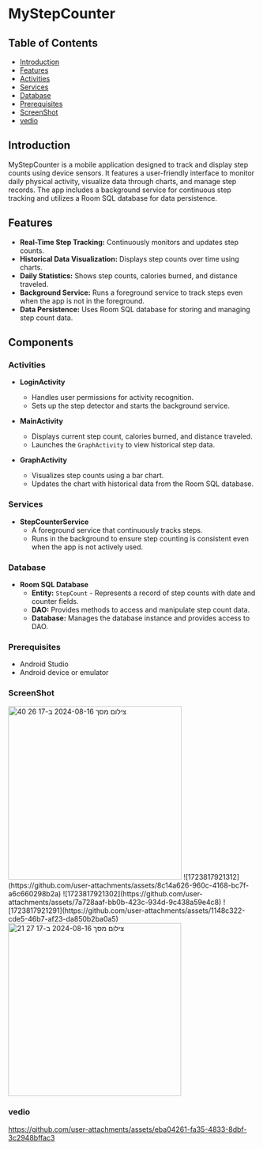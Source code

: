 # MyStepCounter

## Table of Contents

- [Introduction](#Introduction)
- [Features](#Features)
- [Activities](#Activities)
- [Services](#Services)
- [Database](#Database)
- [Prerequisites](#Prerequisites)
- [ScreenShot](#ScreenShot)
- [vedio](#vedio)

## Introduction

MyStepCounter is a mobile application designed to track and display step counts using device sensors. It features a user-friendly interface to monitor daily physical activity, visualize data through charts, and manage step records. The app includes a background service for continuous step tracking and utilizes a Room SQL database for data persistence.

## Features

- **Real-Time Step Tracking:** Continuously monitors and updates step counts.
- **Historical Data Visualization:** Displays step counts over time using charts.
- **Daily Statistics:** Shows step counts, calories burned, and distance traveled.
- **Background Service:** Runs a foreground service to track steps even when the app is not in the foreground.
- **Data Persistence:** Uses Room SQL database for storing and managing step count data.

## Components

### Activities

- **LoginActivity**
  - Handles user permissions for activity recognition.
  - Sets up the step detector and starts the background service.

- **MainActivity**
  - Displays current step count, calories burned, and distance traveled.
  - Launches the `GraphActivity` to view historical step data.

- **GraphActivity**
  - Visualizes step counts using a bar chart.
  - Updates the chart with historical data from the Room SQL database.

### Services

- **StepCounterService**
  - A foreground service that continuously tracks steps.
  - Runs in the background to ensure step counting is consistent even when the app is not actively used.

### Database

- **Room SQL Database**
  - **Entity:** `StepCount` - Represents a record of step counts with date and counter fields.
  - **DAO:** Provides methods to access and manipulate step count data.
  - **Database:** Manages the database instance and provides access to DAO.


### Prerequisites

- Android Studio
- Android device or emulator


### ScreenShot

<img width="351" alt="צילום מסך 2024-08-16 ב-17 26 40" src="https://github.com/user-attachments/assets/5e5e5c26-8b73-4ba5-87bc-f4d8f26823b2">
![1723817921312](https://github.com/user-attachments/assets/8c14a626-960c-4168-bc7f-a6c660298b2a)
![1723817921302](https://github.com/user-attachments/assets/7a728aaf-bb0b-423c-934d-9c438a59e4c8)
![1723817921291](https://github.com/user-attachments/assets/1148c322-cde5-46b7-af23-da850b2ba0a5)
<img width="350" alt="צילום מסך 2024-08-16 ב-17 27 21" src="https://github.com/user-attachments/assets/36e32661-e95a-4cff-9698-992032082f32">


### vedio

https://github.com/user-attachments/assets/eba04261-fa35-4833-8dbf-3c2948bffac3

